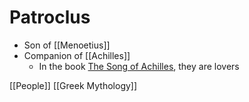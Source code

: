 # Patroclus

- Son of [[Menoetius]]
- Companion of [[Achilles]]
  - In the book [The Song of Achilles](https://www.goodreads.com/book/show/11250317-the-song-of-achilles), they are lovers

[[People]] [[Greek Mythology]]
